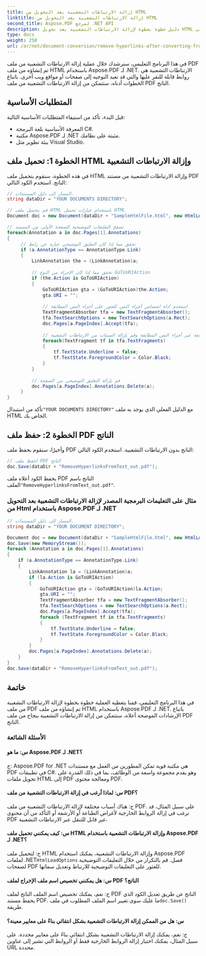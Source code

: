 ```yaml
---
title: إزالة الارتباطات التشعبية بعد التحويل من HTML
linktitle: إزالة الارتباطات التشعبية بعد التحويل من HTML
second_title: Aspose.PDF لمرجع .NET API
description: دليل خطوة بخطوة لإزالة الارتباطات التشعبية بعد تحويل HTML إلى PDF باستخدام Aspose.PDF لـ .NET.
type: docs
weight: 250
url: /ar/net/document-conversion/remove-hyperlinks-after-converting-from-html/
---
```

في هذا البرنامج التعليمي، سنرشدك خلال عملية إزالة الارتباطات التشعبية من ملف PDF تم إنشاؤه من ملف HTML باستخدام Aspose.PDF لـ .NET. الارتباطات التشعبية هي روابط قابلة للنقر عليها والتي قد تعيد التوجيه إلى صفحات أو مواقع ويب أخرى. باتباع الخطوات أدناه، ستتمكن من إزالة الارتباطات التشعبية من ملف PDF الناتج.

## المتطلبات الأساسية
قبل البدء، تأكد من استيفاء المتطلبات الأساسية التالية:

- المعرفة الأساسية بلغة البرمجة C#.
- مكتبة Aspose.PDF لـ .NET مثبتة على نظامك.
- بيئة تطوير مثل Visual Studio.

## الخطوة 1: تحميل ملف HTML وإزالة الارتباطات التشعبية
في هذه الخطوة، سنقوم بتحميل ملف HTML وإزالة الارتباطات التشعبية من مستند PDF الناتج. استخدم الكود التالي:

```csharp
// المسار إلى دليل المستندات.
string dataDir = "YOUR DOCUMENTS DIRECTORY";

// قم بتحميل ملف HTML باستخدام خيارات تحميل HTML
Document doc = new Document(dataDir + "SampleHtmlFile.html", new HtmlLoadOptions());

// تصفح التعليقات التوضيحية للصفحة الأولى من المستند
foreach(Annotation a in doc.Pages[1].Annotations)
{
     // تحقق مما إذا كان التعليق التوضيحي عبارة عن رابط
     if (a.AnnotationType == AnnotationType.Link)
     {
         LinkAnnotation the = (LinkAnnotation)a;
        
         // تحقق مما إذا كان الإجراء من النوع GoToURIAction
         if (the.Action is GoToURIAction)
         {
             GoToURIAction gta = (GoToURIAction)the.Action;
             gta.URI = "";
            
             // استخدم أداة امتصاص أجزاء النص للعثور على أجزاء النص المطابقة
             TextFragmentAbsorber tfa = new TextFragmentAbsorber();
             tfa.TextSearchOptions = new TextSearchOptions(a.Rect);
             doc.Pages[a.PageIndex].Accept(tfa);
            
             // قم بالمراجعة عبر أجزاء النص المطابقة وقم بإزالة السمات من الارتباطات التشعبية
             foreach(TextFragment tf in tfa.TextFragments)
             {
                 tf.TextState.Underline = false;
                 tf.TextState.ForegroundColor = Color.Black;
             }
         }
        
         // قم بإزالة التعليق التوضيحي من الصفحة
         doc.Pages[a.PageIndex].Annotations.Delete(a);
     }
}
```

 تأكد من استبدال`"YOUR DOCUMENTS DIRECTORY"` مع الدليل الفعلي الذي يوجد به ملف HTML الخاص بك.

## الخطوة 2: حفظ ملف PDF الناتج
وأخيرًا، سنقوم بحفظ ملف PDF الناتج بدون الارتباطات التشعبية. استخدم الكود التالي:

```csharp
// احفظ ملف PDF الناتج
doc.Save(dataDir + "RemoveHyperlinksFromText_out.pdf");
```

 يحفظ الكود أعلاه ملف PDF الناتج باسم الملف`"RemoveHyperlinksFromText_out.pdf"`.

### مثال على التعليمات البرمجية المصدر لإزالة الارتباطات التشعبية بعد التحويل من Html باستخدام Aspose.PDF لـ .NET

```csharp
// المسار إلى دليل المستندات.
string dataDir = "YOUR DOCUMENT DIRECTORY";

Document doc = new Document(dataDir + "SampleHtmlFile.html", new HtmlLoadOptions());
doc.Save(new MemoryStream());
foreach (Annotation a in doc.Pages[1].Annotations)
{
	if (a.AnnotationType == AnnotationType.Link)
	{
		LinkAnnotation la = (LinkAnnotation)a;
		if (la.Action is GoToURIAction)
		{
			GoToURIAction gta = (GoToURIAction)la.Action;
			gta.URI = "";
			TextFragmentAbsorber tfa = new TextFragmentAbsorber();
			tfa.TextSearchOptions = new TextSearchOptions(a.Rect);
			doc.Pages[a.PageIndex].Accept(tfa);
			foreach (TextFragment tf in tfa.TextFragments)
			{
				tf.TextState.Underline = false;
				tf.TextState.ForegroundColor = Color.Black;
			}
		}
		doc.Pages[a.PageIndex].Annotations.Delete(a);
	}
}
doc.Save(dataDir + "RemoveHyperlinksFromText_out.pdf");
```

## خاتمة
في هذا البرنامج التعليمي، قمنا بتغطية العملية خطوة بخطوة لإزالة الارتباطات التشعبية من ملف PDF تم إنشاؤه من ملف HTML باستخدام Aspose.PDF لـ .NET. باتباع الإرشادات الموضحة أعلاه، ستتمكن من إزالة الارتباطات التشعبية بنجاح من ملف PDF الناتج.

### الأسئلة الشائعة

#### س: ما هو Aspose.PDF لـ .NET؟

ج: Aspose.PDF for .NET هي مكتبة قوية تمكن المطورين من العمل مع مستندات PDF في تطبيقات C#. وهو يقدم مجموعة واسعة من الوظائف، بما في ذلك القدرة على تحويل ملفات HTML إلى PDF ومعالجة محتوى PDF.

#### س: لماذا أرغب في إزالة الارتباطات التشعبية من ملف PDF؟

ج: هناك أسباب مختلفة لإزالة الارتباطات التشعبية من ملف PDF. على سبيل المثال، قد ترغب في إزالة الروابط الخارجية لأغراض الطباعة أو الأرشفة أو التأكد من أن محتوى PDF غير قابل للتنقل عبر الارتباطات التشعبية.

#### س: كيف يمكنني تحميل ملف HTML وإزالة الارتباطات التشعبية باستخدام Aspose.PDF لـ .NET؟

 ج: لتحميل ملف HTML وإزالة الارتباطات التشعبية، يمكنك استخدام Aspose.PDF لملفات .NET`HtmlLoadOptions` فصل. قم بالتكرار من خلال التعليقات التوضيحية لصفحات PDF للعثور على التعليقات التوضيحية للارتباط وتعديل سماتها.

#### س: هل يمكنني تخصيص اسم ملف الإخراج لملف PDF الناتج؟

ج: نعم، يمكنك تخصيص اسم الملف الناتج لملف PDF الناتج عن طريق تعديل الكود الذي يحفظ مستند PDF. ما عليك سوى تغيير اسم الملف المطلوب في ملف`doc.Save()` طريقة.

#### س: هل من الممكن إزالة الارتباطات التشعبية بشكل انتقائي بناءً على معايير معينة؟

ج: نعم، يمكنك إزالة الارتباطات التشعبية بشكل انتقائي بناءً على معايير محددة. على سبيل المثال، يمكنك اختيار إزالة الروابط الخارجية فقط أو الروابط التي تشير إلى عناوين URL محددة.